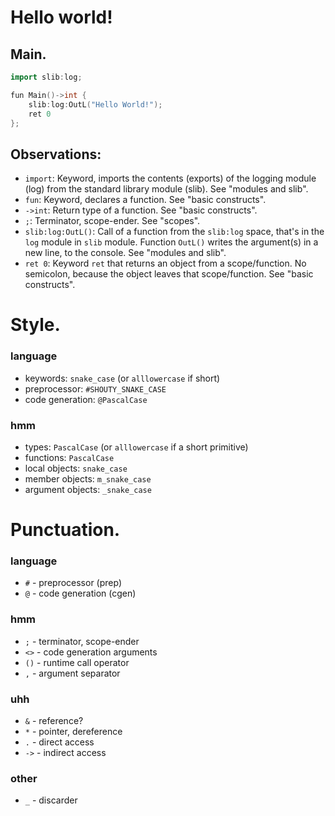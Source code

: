 # Hello world!
## Main.
```cpp
import slib:log;

fun Main()->int {
    slib:log:OutL("Hello World!");
    ret 0
};
```

## Observations:
- `import`: Keyword, imports the contents (exports) of the logging module (log) from the standard library module (slib). See "modules and slib".
- `fun`: Keyword, declares a function. See "basic constructs".
- `->int`: Return type of a function. See "basic constructs".
- `;`: Terminator, scope-ender. See "scopes".
- `slib:log:OutL()`: Call of a function from the `slib:log` space, that's in the `log` module in `slib` module. Function `OutL()` writes the argument(s) in a new line, to the console. See "modules and slib".
- `ret 0`: Keyword `ret` that returns an object from a scope/function. No semicolon, because the object leaves that scope/function. See "basic constructs".


# Style.
### language
- keywords: `snake_case` (or `alllowercase` if short)
- preprocessor: `#SHOUTY_SNAKE_CASE`
- code generation: `@PascalCase`
### hmm
- types: `PascalCase` (or `alllowercase` if a short primitive)
- functions: `PascalCase`
- local objects: `snake_case`
- member objects: `m_snake_case`
- argument objects: `_snake_case`

# Punctuation.
### language
- `#` - preprocessor (prep)
- `@` - code generation (cgen)
### hmm
- `;` - terminator, scope-ender
- `<>` - code generation arguments
- `()` - runtime call operator
- `,` - argument separator
### uhh
- `&` - reference?
- `*` - pointer, dereference
- `.` - direct access
- `->` - indirect access
### other
- `_` - discarder



